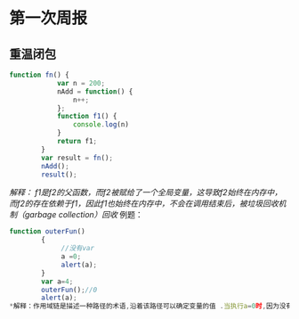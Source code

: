 # 第一次周报
## 重温闭包
```js
function fn() {
			var n = 200;
			nAdd = function() {
				n++;
			};
			function f1() {
				console.log(n)
			}
			return f1;
		}
		var result = fn();
		nAdd();
		result();
```
*解释： f1是f2的父函数，而f2被赋给了一个全局变量，这导致f2始终在内存中，而f2的存在依赖于f1，因此f1也始终在内存中，不会在调用结束后，被垃圾回收机制（garbage collection）回收*
例题：
```js
function outerFun()
		{
			 //没有var 
			 a =0;
			 alert(a);  
		}
		var a=4;
		outerFun();//0
		alert(a);
*解释：作用域链是描述一种路径的术语,沿着该路径可以确定变量的值 .当执行a=0时,因为没有使用var关键字,因此赋值操作会沿着作用域链到var a=4;  并改变其值.*    
